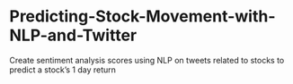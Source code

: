 # Predicting-Stock-Movement-with-NLP-and-Twitter
Create sentiment analysis scores using NLP on tweets related to stocks to predict a stock’s 1 day return
